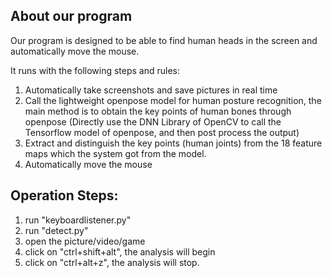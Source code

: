 ## About our program
Our program is designed to be able to find human heads in the screen and automatically move the mouse. 

It runs with the following steps and rules:
1. Automatically take screenshots and save pictures in real time 
2. Call the lightweight openpose model for human posture recognition, the main method is to obtain the key points of human bones through openpose (Directly use the DNN Library of OpenCV to call the Tensorflow model of openpose, and then post process the output)
3. Extract and distinguish the key points (human joints) from the 18 feature maps which the system got from the model.
4. Automatically move the mouse

## Operation Steps:
1. run "keyboardlistener.py"
2. run "detect.py"
3. open the picture/video/game
4. click on "ctrl+shift+alt", the analysis will begin
5. click on "ctrl+alt+z", the analysis will stop.


